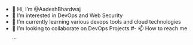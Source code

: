 - 👋 Hi, I’m @AadeshBhardwaj
- 👀 I’m interested in DevOps and Web Security
- 🌱 I’m currently learning various devops tools and cloud technologies
- 💞️ I’m looking to collaborate on DevOps Projects
#- 📫 How to reach me ...

<!---
AadeshBhardwaj/AadeshBhardwaj is a ✨ special ✨ repository because its `README.md` (this file) appears on your GitHub profile.
You can click the Preview link to take a look at your changes.
--->
